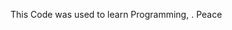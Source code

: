 This Code was used to learn Programming,                                                              .
Peace
